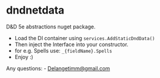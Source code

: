 # dndnetdata
D&amp;D 5e abstractions nuget package.

- Load the DI container using `services.AddStaticDndData()`
- Then inject the Interface into your constructor.
- for e.g. Spells use: `_{fieldName}.Spells`
- Enjoy :)

Any questions: - Delangetimm@gmail.com
